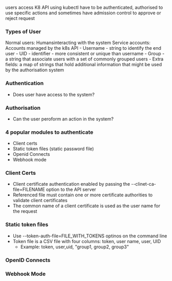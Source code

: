 users access K8 API using kubectl have to be authenticated, authorised to use specific actions and sometimes have admission 
control to approve or reject request

### Types of User
Normal users: Humansinteracting with the system
Service accounts: Accounts managed by the k8s API
	- Username - string to identify the end user
	- UID - identifier - more consistent or unique than username
	- Group - a string that associate users with a set of commonly grouped users 
	- Extra fields: a map of strings that hold additional information that might be used by the authorisation system 
	
### Authentication 
- Does user have access to the system?

### Authorisation 
- Can the user peroform an action in the system?


### 4 popular modules to authenticate
- Client certs
- Static token files (static password file)
- Openid Connects
- Webhook mode

### Client Certs
- Client certificate authentication enabled by passing the --clinet-ca-file=FILENAME option to the API server
- Referenced file must contain one or more certificate authorities to validate client certificates 
- The common name of a client certificate is used as the user name for the request

### Static token files
- Use --token-auth-file=FILE_WITH_TOKENS optinos on the command line 
- Token file is a CSV file with four columns: token, user name, user, UID
	- Example: token, user,uid, "group1, group2, group3"

### OpenID Connects

### Webhook Mode
